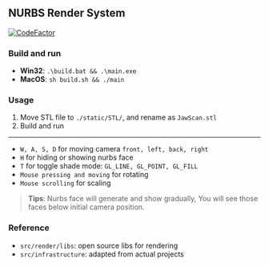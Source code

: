 ## NURBS Render System

[![CodeFactor](https://www.codefactor.io/repository/github/hx-w/nurbs/badge/master?s=9cf2a9b2a039e7494297917727036504ef3f21d4)](https://www.codefactor.io/repository/github/hx-w/nurbs/overview/master)

### Build and run

- **Win32**: `.\build.bat && .\main.exe`
- **MacOS**: `sh build.sh && ./main`

### Usage

1. Move STL file to `./static/STL/`, and rename as `JawScan.stl`
2. Build and run

---

- `W, A, S, D` for moving camera `front, left, back, right`
- `H` for hiding or showing nurbs face
- `T` for toggle shade mode: `GL_LINE, GL_POINT, GL_FILL`
- `Mouse pressing and moving` for rotating
- `Mouse scrolling` for scaling


> **Tips**:
> Nurbs face will generate and show gradually,
> You will see those faces below initial camera position.

### Reference

- `src/render/libs`: open source libs for rendering
- `src/infrastructure`: adapted from actual projects
